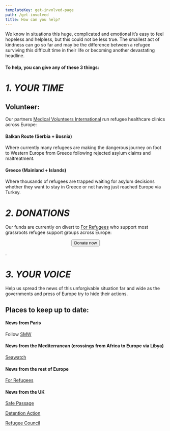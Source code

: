```yaml
---
templateKey: get-involved-page
path: /get-involved
title: How can you help?
---
```

We know in situations this huge, complicated and emotional it’s easy to feel hopeless and helpless, but this could not be less true. The smallest act of kindness can go so far and may be the difference between a refugee surviving this difficult time in their life or becoming another devastating headline.

#### To help, you can give any of these 3 things:

# *1. YOUR TIME*

## Volunteer:

Our partners [Medical Volunteers International](https://medical-volunteers.org/get-involved/) run refugee healthcare clinics across Europe:

#### Balkan Route (Serbia + Bosnia)

Where currently many refugees are making the dangerous journey on foot to Western Europe from Greece following rejected asylum claims and maltreatment.

#### Greece (Mainland + Islands)

Where thousands of refugees are trapped waiting for asylum decisions whether they want to stay in Greece or not having just reached Europe via Turkey.

# *2. DONATIONS*

Our funds are currently on divert to [For Refugees](https://www.forrefugees.org/) who support most grassroots refugee support groups across Europe:

<center>
<form action="https://www.paypal.com/cgi-bin/webscr"
      method="post"
      target="_blank"
      >
        <input name="cmd" type="hidden" value="_s-xclick" />
          <input name="hosted_button_id" type="hidden" value="7CT2YW5N47BKU" />
          <button
            alt="Donate with PayPal button"
            type="submit"
            class="button donate-button"
          >
            Donate now
          </button>
</form>
</center>

.

# *3. YOUR VOICE*

Help us spread the news of this unforgivable situation far and wide as the governments and press of Europe try to hide their actions.

## Places to keep up to date:

#### News from Paris

Follow [SMW](https://www.instagram.com/refugees_paris/)[](https://www.instagram.com/refugees_paris/)

#### News from the Mediterranean (crossings from Africa to Europe via Libya)

[Seawatch](https://www.instagram.com/seawatchcrew/)

#### News from the rest of Europe

[For Refugees](https://www.instagram.com/forrefugees_org/)

#### News from the UK

[Safe Passage](https://www.instagram.com/safepassageuk/)

[Detention Action](https://www.instagram.com/detention_action/)

[Refugee Council](https://www.instagram.com/refugeecouncil/)